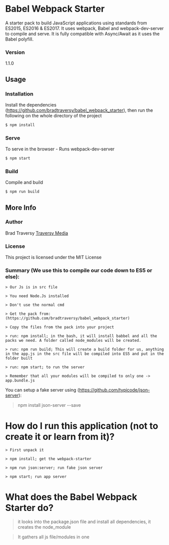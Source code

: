 # Babel Webpack Starter

A starter pack to build JavaScript applications using standards from ES2015, ES2016 & ES2017. It uses webpack, Babel and webpack-dev-server to compile and serve. It is fully compatible with Async/Await as it uses the Babel polyfill.

### Version
1.1.0

## Usage

### Installation

Install the dependencies (https://github.com/bradtraversy/babel_webpack_starter), then run the following on the whole directory of the project

```sh
$ npm install
```

### Serve
To serve in the browser  - Runs webpack-dev-server

```sh
$ npm start
```

### Build
Compile and build

```sh
$ npm run build
```

## More Info

### Author

Brad Traversy
[Traversy Media](http://www.traversymedia.com)

### License

This project is licensed under the MIT License


### Summary (We use this to compile our code down to ES5 or else):
```
> Our Js is in src file
```

```
> You need Node.Js installed 
```
```
> Don't use the normal cmd
```
```
> Get the pack from: (https://github.com/bradtraversy/babel_webpack_starter)
```
```
> Copy the files from the pack into your project
```
```
> run: npm install; in the bash, it will install babbel and all the packs we need. A folder called node_modules will be created. 
```
```
> run: npm run build; This will create a build folder for us, anything in the app.js in the src file will be compiled into ES5 and put in the folder built 
```
```
> run: npm start; to run the server 
```
```
> Remember that all your modules will be compiled to only one -> app.bundle.js
```

You can setup a fake server using (https://github.com/typicode/json-server):
> npm install json-server --save 


# How do I run this application (not to create it or learn from it)?
```
> First unpack it 
```
```
> npm install; get the webpack-starter
```
```
> npm run json:server; run fake json server
```
```
> npm start; run app server
```

# What does the Babel Webpack Starter do?

> it looks into the package.json file and install all dependencies, it creates the node_module

> It gathers all js file/modules in one

